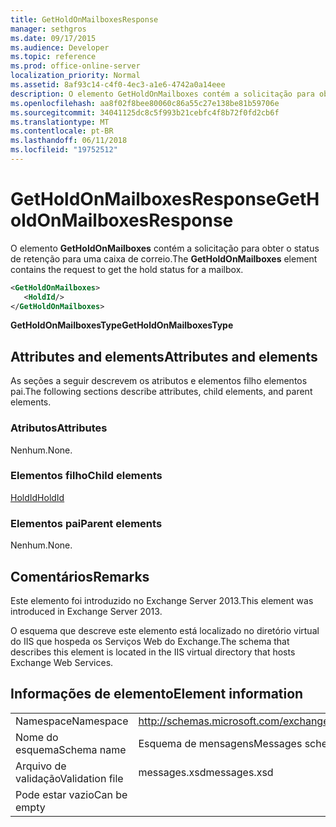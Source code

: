 ```yaml
---
title: GetHoldOnMailboxesResponse
manager: sethgros
ms.date: 09/17/2015
ms.audience: Developer
ms.topic: reference
ms.prod: office-online-server
localization_priority: Normal
ms.assetid: 8af93c14-c4f0-4ec3-a1e6-4742a0a14eee
description: O elemento GetHoldOnMailboxes contém a solicitação para obter o status de retenção para uma caixa de correio.
ms.openlocfilehash: aa8f02f8bee80060c86a55c27e138be81b59706e
ms.sourcegitcommit: 34041125dc8c5f993b21cebfc4f8b72f0fd2cb6f
ms.translationtype: MT
ms.contentlocale: pt-BR
ms.lasthandoff: 06/11/2018
ms.locfileid: "19752512"
---
```

# <a name="getholdonmailboxesresponse"></a><span data-ttu-id="d138f-103">GetHoldOnMailboxesResponse</span><span class="sxs-lookup"><span data-stu-id="d138f-103">GetHoldOnMailboxesResponse</span></span>

<span data-ttu-id="d138f-104">O elemento **GetHoldOnMailboxes** contém a solicitação para obter o status de retenção para uma caixa de correio.</span><span class="sxs-lookup"><span data-stu-id="d138f-104">The **GetHoldOnMailboxes** element contains the request to get the hold status for a mailbox.</span></span> 
  
```XML
<GetHoldOnMailboxes>
   <HoldId/>
</GetHoldOnMailboxes>
```

 <span data-ttu-id="d138f-105">**GetHoldOnMailboxesType**</span><span class="sxs-lookup"><span data-stu-id="d138f-105">**GetHoldOnMailboxesType**</span></span>
## <a name="attributes-and-elements"></a><span data-ttu-id="d138f-106">Attributes and elements</span><span class="sxs-lookup"><span data-stu-id="d138f-106">Attributes and elements</span></span>

<span data-ttu-id="d138f-107">As seções a seguir descrevem os atributos e elementos filho elementos pai.</span><span class="sxs-lookup"><span data-stu-id="d138f-107">The following sections describe attributes, child elements, and parent elements.</span></span>
  
### <a name="attributes"></a><span data-ttu-id="d138f-108">Atributos</span><span class="sxs-lookup"><span data-stu-id="d138f-108">Attributes</span></span>

<span data-ttu-id="d138f-109">Nenhum.</span><span class="sxs-lookup"><span data-stu-id="d138f-109">None.</span></span>
  
### <a name="child-elements"></a><span data-ttu-id="d138f-110">Elementos filho</span><span class="sxs-lookup"><span data-stu-id="d138f-110">Child elements</span></span>

[<span data-ttu-id="d138f-111">HoldId</span><span class="sxs-lookup"><span data-stu-id="d138f-111">HoldId</span></span>](holdid.md)
  
### <a name="parent-elements"></a><span data-ttu-id="d138f-112">Elementos pai</span><span class="sxs-lookup"><span data-stu-id="d138f-112">Parent elements</span></span>

<span data-ttu-id="d138f-113">Nenhum.</span><span class="sxs-lookup"><span data-stu-id="d138f-113">None.</span></span>
  
## <a name="remarks"></a><span data-ttu-id="d138f-114">Comentários</span><span class="sxs-lookup"><span data-stu-id="d138f-114">Remarks</span></span>

<span data-ttu-id="d138f-115">Este elemento foi introduzido no Exchange Server 2013.</span><span class="sxs-lookup"><span data-stu-id="d138f-115">This element was introduced in Exchange Server 2013.</span></span>
  
<span data-ttu-id="d138f-116">O esquema que descreve este elemento está localizado no diretório virtual do IIS que hospeda os Serviços Web do Exchange.</span><span class="sxs-lookup"><span data-stu-id="d138f-116">The schema that describes this element is located in the IIS virtual directory that hosts Exchange Web Services.</span></span>
  
## <a name="element-information"></a><span data-ttu-id="d138f-117">Informações de elemento</span><span class="sxs-lookup"><span data-stu-id="d138f-117">Element information</span></span>

|||
|:-----|:-----|
|<span data-ttu-id="d138f-118">Namespace</span><span class="sxs-lookup"><span data-stu-id="d138f-118">Namespace</span></span>  <br/> |http://schemas.microsoft.com/exchange/services/2006/messages  <br/> |
|<span data-ttu-id="d138f-119">Nome do esquema</span><span class="sxs-lookup"><span data-stu-id="d138f-119">Schema name</span></span>  <br/> |<span data-ttu-id="d138f-120">Esquema de mensagens</span><span class="sxs-lookup"><span data-stu-id="d138f-120">Messages schema</span></span>  <br/> |
|<span data-ttu-id="d138f-121">Arquivo de validação</span><span class="sxs-lookup"><span data-stu-id="d138f-121">Validation file</span></span>  <br/> |<span data-ttu-id="d138f-122">messages.xsd</span><span class="sxs-lookup"><span data-stu-id="d138f-122">messages.xsd</span></span>  <br/> |
|<span data-ttu-id="d138f-123">Pode estar vazio</span><span class="sxs-lookup"><span data-stu-id="d138f-123">Can be empty</span></span>  <br/> ||
   

